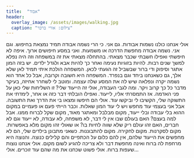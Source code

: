 ```yaml
---
title:  "אבוד"
header:
  overlay_image: /assets/images/walking.jpg
  caption: "צילום: אורי ברכר"
---
```


אולי אנחנו כולנו נשמות אבודות.
גם אני. כי הרי נשמה אבודה תמיד נמצאת בחיפוש. וגם אני. נשמה אבודה מחפשת הדרכה או משמעות. ואני במסע חיפושים ארוך. איפה לא חיפשתי ואפילו חשבתי שכבר מצאתי.
בהתחלה מצאתי את זה במשפחה וזה היה נפלא למשך שנים רבות. להיות בזוגיות נעימה ואחר כך להיות אבא ולגדל ילדים. יש בזה המון אתגר וסיפוק ודי ברור שבשביל זה הגעתי לכאן. המשפחה הולכת איתי תמיד לאן שלא אלך, גם כשאנחנו ביחד וגם בנפרד. המשפחה היא חשובה וקרובה, אבל כל אחד הוא נשמה יקרה ונפלאה שיש לה את המסע שלה עצמה. ומוטב לי לשחרר אחיזה, בעיקר מדבר כל כך קרוב ויקר.
ומה לגבי העבודה, אולי זה הייעוד שלי? זו השליחות שלי כאן על פני האדמה. אז התמסרתי אליו, לייעוד. ואפילו הובלתי דבר כזה או אחר, לימדתי את התשוקה שלי, הקשיבו לי וביקשו עוד. אולי הם חיפשו ומצאו בי את הדרך ואת התשובה. אבל אני בעצמי עוד מחפש ויש לי עוד המון שאלות. וכבר הייתי פעם או פעמיים במקום ההוא בלי עבודה ובלי ייעוד, מקום מבלבל ומאתגר מאוד, מקום שקל לברוח ממנו. אבל למה בעצם?
האם בעולם שבו אין לי דבר, לא משפחה, לא עבודה, לא ייעוד וגם לא חברים, האם זהו עולם ריק שלא שווה לחיות בו? או שאולי זהו מקום מלא באפשרות. מקום לסקרנות. מקום לחקירה. מקום להתבוננות.
כשאני מתבונן בילדים שלי, הם לא מחפשים את הייעוד שלהם, אין להם כלום על הכתפיים והם קלילים כנוצה. והנוצה היא מרחפת לה ברוח ואינה מחפשת דבר ולא צריכה להגיע לשום מקום.
אולי אנחנו נוצות שעפות ברוח.
אולי פשוט שכחנו את מה שהם עוד זוכרים.
אולי...